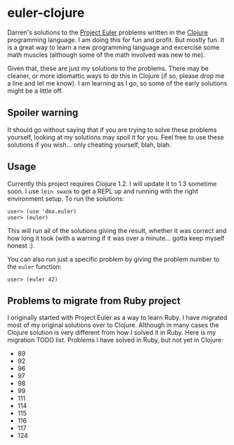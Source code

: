 # euler-clojure

Darren's solutions to the [Project Euler][1] problems written in the
[Clojure][2] programming language.  I am doing this for fun and
profit.  But mostly fun.  It is a great way to learn a new programming
language and excercise some math muscles (although some of the math
involved was new to me).

Given that, these are just my solutions to the problems.  There may be
cleaner, or more idiomattic ways to do this in Clojure (if so, please
drop me a line and let me know).  I am learning as I go, so some of
the early solutions might be a little off.

## Spoiler warning

It should go without saying that if you are trying to solve these
problems yourself, looking at my solutions may spoil it for you.  Feel
free to use these solutions if you wish... only cheating yourself,
blah, blah.

## Usage

Currently this project requires Clojure 1.2.  I will update it to 1.3
sometime soon.  I use `lein swank` to get a REPL up and running with the 
right environment setup.  To run the solutions:

    user> (use 'dma.euler)
    user> (euler)
  
This will run all of the solutions giving the result, whether it was correct
and how long it took (with a warning if it was over a minute... gotta keep
myself honest :).

You can also run just a specific problem by giving the problem number
to the `euler` function:

    user> (euler 42)
    

## Problems to migrate from Ruby project

I originally started with Project Euler as a way to learn Ruby.  I
have migrated most of my original solutions over to Clojure.  Although
in many cases the Clojure solution is very different from how I solved
it in Ruby.  Here is my migration TODO list.  Problems I have solved
in Ruby, but not yet in Clojure:

* 89
* 92
* 96
* 97
* 98
* 99
* 111
* 114
* 115
* 116
* 117
* 124

[1]: http://projecteuler.net
[2]: http://clojure.org
